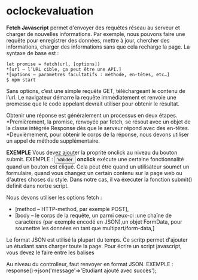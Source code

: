 # oclockevaluation


**Fetch Javascript** permet d'envoyer des requêtes réseau au serveur et charger de nouvelles informations. 
Par exemple, nous pouvons faire une requête pour enregistrer des données, mettre à jour, chercher des informations, charger des informations sans que cela recharge la page.
La syntaxe de base est : 
```
let promise = fetch(url, [options])
*[url – l’URL cible, ça peut être une API.]
*[options – paramètres facultatifs : méthode, en-têtes, etc…]
$ npm start
```
Sans options, c’est une simple requête GET, téléchargeant le contenu de l’url.
Le navigateur démarre la requête immédiatement et renvoie une promesse que le code appelant devrait utiliser pour obtenir le résultat.

Obtenir une réponse est généralement un processus en deux étapes.
*Premièrement, la promise, renvoyée par fetch, se résout avec un objet de la classe intégrée Response dès que le serveur répond avec des en-têtes.
*Deuxièmement, pour obtenir le corps de la réponse, nous devons utiliser un appel de méthode supplémentaire.

**EXEMPLE** 
Vous devez ajouter la proprité onclick au niveau du bouton submit. EXEMPLE : <button type="submit" onclick="submit()" class="btn btn-primary btn-block mt-5">Valider</button> **onclick** exécute une certaine fonctionnalité quand un bouton est cliqué. Cela peut être quand un utilisateur soumet un formulaire, quand vous changez un certain contenu sur la page web ou d'autres choses du style. Dans notre cas, il va éxecuter la fonction submit() definit dans nortre script.

Nous devons utiliser les options fetch :
* [method – HTTP-method, par exemple POST],
* [body – le corps de la requête, un parmi ceux-ci :une chaîne de caractères (par exemple encodé en JSON),un objet FormData, pour soumettre les données en tant que multipart/form-data,]

Le format JSON est utilisé la plupart du temps.
Ce scritp permet d'ajouter un étudiant sans charger toute la page.
Pour écrire un script javascript, vous devez le faire entre les balises <script> et </script>

<script>
  async function submit(){
     var firstname =document.getElementById("firstname").value;  **on recupère la valeur du champ firstname via ID. id de ce champ est "firstname"
     var lastname =document.getElementById("lastname").value;
    var teacher =document.getElementById("teacher").value; 
   var status =document.getElementById("status").value;
  
  let students={
    firstname:firstname,
    lastname:lastname,
    teacher:teacher,
    status:status,
  }
  
  let response = await('/students/add',{
    methode='POST',
    headers={
    'Content-Type':'application/json; charset=utf-8'
  }
  body:JSON.Stringify(students)
  });
  
  let result=await response.json();
  alert(result.message);
  }
</script>

Au niveau du controlleur, faut renvoyer en format JSON. EXEMPLE : response()->json('message'=>'Etudiant ajouté avec succès');
